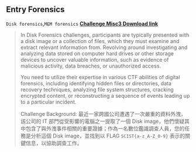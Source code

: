 ## Entry Forensics
`Disk forensics`,`MEM forensics`
**[Challenge Misc3 Download 
link](https://drive.google.com/uc?export=download&id=1etVdBMQ9E8BT-wclZoRzEVsdN1eRpp1j)**
> In Disk Forensics challenges, participants are typically presented with 
a disk image or a collection of files, which they must examine and extract 
relevant information from. Revolving around investigating and analyzing 
data stored on computer hard drives or other storage devices to uncover 
valuable information, such as evidence of malicious activity, data 
breaches, or unauthorized access. 
>
>You need to utilize their expertise in various CTF abilities of digital 
forensics, including identifying hidden files or directories, data 
recovery techniques, analyzing file system structures, cracking  encrypted 
content, or reconstructing a sequence of events leading up to a particular 
incident.
> 
> Challenge Background: 最近一家跨國公司遭遇了一次嚴重的資料外洩，該公司的 
IT 部門從受影響的電腦之一提取了一個 Disk 
image，他們懷疑其中包含了與外洩事件相關的重要證據；作為一名數位鑑識調查人員，您的任務是分析這個 
Disk image，並找到以 FLAG `SCIST{a-z_A-Z_0-9}` 
表示的關鍵信息，以協助調查工作。
